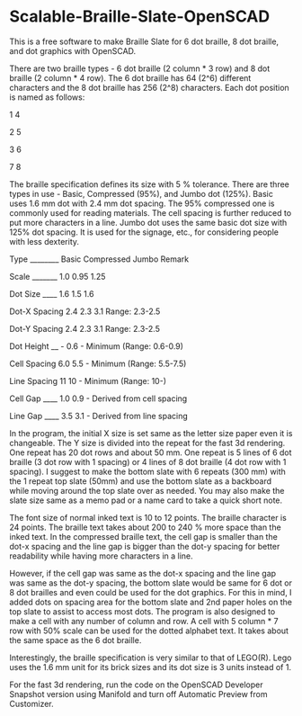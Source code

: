 # Scalable-Braille-Slate-OpenSCAD

This is a free software to make Braille Slate for 6 dot braille, 8 dot braille, and dot graphics with OpenSCAD.

There are two braille types - 6 dot braille (2 column * 3 row) and 8 dot braille (2 column * 4 row). The 6 dot braille has 64 (2^6) different characters and the 8 dot braille has 256 (2^8) characters. Each dot position is named as follows:

1 4

2 5

3 6

7 8

The braille specification defines its size with 5 % tolerance. There are three types in use - Basic, Compressed (95%), and Jumbo dot (125%). Basic uses 1.6 mm dot with 2.4 mm dot spacing. The 95% compressed one is commonly used for reading materials. The cell spacing is further reduced to put more characters in a line. Jumbo dot uses the same basic dot size with 125% dot spacing. It is used for the signage, etc., for considering people with less dexterity.

Type ________ Basic Compressed Jumbo Remark

Scale _______ 1.0 0.95 1.25

Dot Size ____ 1.6 1.5 1.6

Dot-X Spacing 2.4 2.3 3.1 Range: 2.3-2.5

Dot-Y Spacing 2.4 2.3 3.1 Range: 2.3-2.5

Dot Height __ - 0.6 - Minimum (Range: 0.6-0.9)

Cell Spacing 6.0 5.5 - Minimum (Range: 5.5-7.5)

Line Spacing 11 10 - Minimum (Range: 10-)

Cell Gap ____ 1.0 0.9 - Derived from cell spacing

Line Gap ____ 3.5 3.1 - Derived from line spacing

In the program, the initial X size is set same as the letter size paper even it is changeable. The Y size is divided into the repeat for the fast 3d rendering. One repeat has 20 dot rows and about 50 mm. One repeat is 5 lines of 6 dot braille (3 dot row with 1 spacing) or 4 lines of 8 dot braille (4 dot row with 1 spacing). I suggest to make the bottom slate with 6 repeats (300 mm) with the 1 repeat top slate (50mm) and use the bottom slate as a backboard while moving around the top slate over as needed. You may also make the slate size same as a memo pad or a name card to take a quick short note.

The font size of normal inked text is 10 to 12 points. The braille character is 24 points. The braille text takes about 200 to 240 % more space than the inked text. In the compressed braille text, the cell gap is smaller than the dot-x spacing and the line gap is bigger than the dot-y spacing for better readability while having more characters in a line.

However, if the cell gap was same as the dot-x spacing and the line gap was same as the dot-y spacing, the bottom slate would be same for 6 dot or 8 dot brailles and even could be used for the dot graphics. For this in mind, I added dots on spacing area for the bottom slate and 2nd paper holes on the top slate to assist to access most dots. The program is also designed to make a cell with any number of column and row. A cell with 5 column * 7 row with 50% scale can be used for the dotted alphabet text. It takes about the same space as the 6 dot braille.

Interestingly, the braille specification is very similar to that of LEGO(R). Lego uses the 1.6 mm unit for its brick sizes and its dot size is 3 units instead of 1.

For the fast 3d rendering, run the code on the OpenSCAD Developer Snapshot version using Manifold and turn off Automatic Preview from Customizer.

